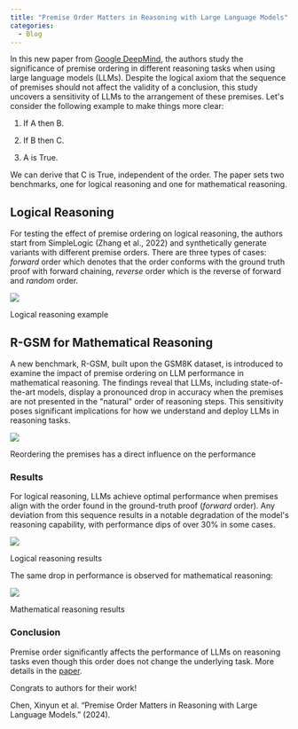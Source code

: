 ```yaml
---
title: "Premise Order Matters in Reasoning with Large Language Models"
categories:
  - Blog
---
```

In this new paper from [Google DeepMind](https://www.linkedin.com/article/edit/7164013875040890881/#), the authors study the significance of premise ordering in different reasoning tasks when using large language models (LLMs). Despite the logical axiom that the sequence of premises should not affect the validity of a conclusion, this study uncovers a sensitivity of LLMs to the arrangement of these premises. Let's consider the following example to make things more clear:

1. If A then B.
    
2. If B then C.
    
3. A is True.
    

We can derive that C is True, independent of the order. The paper sets two benchmarks, one for logical reasoning and one for mathematical reasoning.

## Logical Reasoning

For testing the effect of premise ordering on logical reasoning, the authors start from SimpleLogic (Zhang et al., 2022) and synthetically generate variants with different premise orders. There are three types of cases: _forward_ order which denotes that the order conforms with the ground truth proof with forward chaining, _reverse_ order which is the reverse of forward and _random_ order.

![](https://media.licdn.com/dms/image/D4E12AQFVVqnXihbtJA/article-inline_image-shrink_1000_1488/0/1708035697815?e=1713398400&v=beta&t=JTO4fkxFKVqPgMvofyfaFs3mArv2Q2g8bwAaeTnnVZ4)

Logical reasoning example

## R-GSM for Mathematical Reasoning

A new benchmark, R-GSM, built upon the GSM8K dataset, is introduced to examine the impact of premise ordering on LLM performance in mathematical reasoning. The findings reveal that LLMs, including state-of-the-art models, display a pronounced drop in accuracy when the premises are not presented in the "natural" order of reasoning steps. This sensitivity poses significant implications for how we understand and deploy LLMs in reasoning tasks.

![](https://media.licdn.com/dms/image/D4E12AQGZSIUZsSjGsA/article-inline_image-shrink_400_744/0/1708034913331?e=1713398400&v=beta&t=nLRH6rfpJYgjubym2TmvP5pj9X2OS5c99SVn9LvSW7M)

Reordering the premises has a direct influence on the performance

### Results

For logical reasoning, LLMs achieve optimal performance when premises align with the order found in the ground-truth proof (_forward_ order). Any deviation from this sequence results in a notable degradation of the model's reasoning capability, with performance dips of over 30% in some cases.

![](https://media.licdn.com/dms/image/D4E12AQG2oBdRpm0zgg/article-inline_image-shrink_400_744/0/1708035842061?e=1713398400&v=beta&t=h4da5RHCaGls0q3gO9LxcYf3KbOAqQQJAa1AkzScPXs)

Logical reasoning results

The same drop in performance is observed for mathematical reasoning:

![](https://media.licdn.com/dms/image/D4E12AQE1FAP-ZjB-3Q/article-inline_image-shrink_400_744/0/1708035953415?e=1713398400&v=beta&t=ZJqhqG-bXYALGrtDJVhRk_cyIe3hE1Y1GB4iaRWFqAk)

Mathematical reasoning results

### Conclusion

Premise order significantly affects the performance of LLMs on reasoning tasks even though this order does not change the underlying task. More details in the [paper](https://huggingface.co/papers/2402.08939).

Congrats to authors for their work!

Chen, Xinyun et al. “Premise Order Matters in Reasoning with Large Language Models.” (2024).
